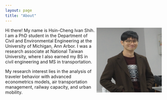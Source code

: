 ```yaml
---
layout: page
title: "About"
---
```



<img align="right" width="210" height="210" src="/images/IvanShih_headshot.png" style="vertical-align:middle">


<div style="margin-right: 40px;">
    Hi there! My name is Hsin-Cheng Ivan Shih. I am a PhD student in the Department of Civil and Environmental Engineering at the University of Michigan, Ann Arbor. I was a research associate at National Taiwan University, where I also earned my BS in civil engineering and MS in transportation.
</div>

<div>
    <p>My research interest lies in the analysis of traveler behavior with advanced econometrics models, air transportation management, railway capacity, and urban mobility.</p>
</div>
